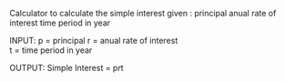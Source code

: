 Calculator to calculate the simple interest given :
principal 
anual rate of interest 
time period in year

INPUT:
p = principal
r =  anual rate of interest  
t = time period in year

OUTPUT:
Simple Interest = p*r*t
